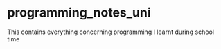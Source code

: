 # programming_notes_uni
This contains everything concerning programming I learnt during school time
